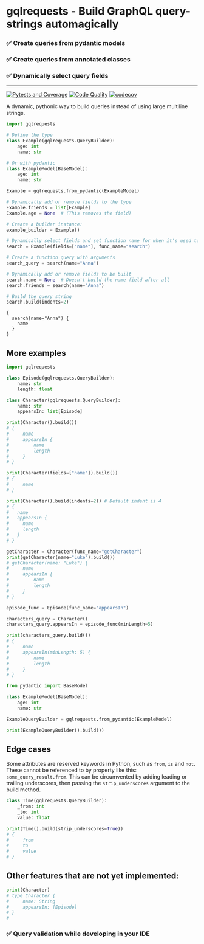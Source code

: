 # gqlrequests - Build GraphQL query-strings automagically

### ✅ Create queries from pydantic models
### ✅ Create queries from annotated classes
### ✅ Dynamically select query fields

______
[![Pytests and Coverage](https://github.com/BeatsuDev/GraphQLRequests/actions/workflows/testing_and_coverage.yml/badge.svg)](https://github.com/BeatsuDev/GraphQLRequests/actions/workflows/testing_and_coverage.yml)
[![Code Quality](https://github.com/BeatsuDev/GraphQLRequests/actions/workflows/code_quality.yml/badge.svg)](https://github.com/BeatsuDev/GraphQLRequests/actions/workflows/code_quality.yml)
[![codecov](https://codecov.io/gh/BeatsuDev/GraphQLRequests/branch/main/graph/badge.svg?token=FBQKU5OEWT)](https://codecov.io/gh/BeatsuDev/GraphQLRequests)

A dynamic, pythonic way to build queries instead of using large multiline strings.

```py
import gqlrequests

# Define the type
class Example(gqlrequests.QueryBuilder):
    age: int
    name: str

# Or with pydantic
class ExampleModel(BaseModel):
    age: int
    name: str

Example = gqlrequests.from_pydantic(ExampleModel)

# Dynamically add or remove fields to the type
Example.friends = list[Example]
Example.age = None  # (This removes the field)

# Create a builder instance:
example_builder = Example()

# Dynamically select fields and set function name for when it's used to create a function query
search = Example(fields=["name"], func_name="search")

# Create a function query with arguments
search_query = search(name="Anna")

# Dynamically add or remove fields to be built
search.name = None  # Doesn't build the name field after all
search.friends = search(name="Anna")

# Build the query string
search.build(indents=2)
```
```
{
  search(name="Anna") {
    name
  }
}
```

## More examples

```py
import gqlrequests

class Episode(gqlrequests.QueryBuilder):
    name: str
    length: float

class Character(gqlrequests.QueryBuilder):
    name: str
    appearsIn: list[Episode]

print(Character().build())
# {
#     name
#     appearsIn {
#         name
#         length
#     }
# }

print(Character(fields=["name"]).build())
# {
#     name
# }

print(Character().build(indents=2)) # Default indent is 4
# {
#   name
#   appearsIn {
#     name
#     length
#   }
# }

getCharacter = Character(func_name="getCharacter")
print(getCharacter(name="Luke").build())
# getCharacter(name: "Luke") {
#     name
#     appearsIn {
#         name
#         length
#     }
# }

episode_func = Episode(func_name="appearsIn")

characters_query = Character()
characters_query.appearsIn = episode_func(minLength=5)

print(characters_query.build())
# {
#     name
#     appearsIn(minLength: 5) {
#         name
#         length
#     }
# }

from pydantic import BaseModel

class ExampleModel(BaseModel):
    age: int
    name: str

ExampleQueryBuilder = gqlrequests.from_pydantic(ExampleModel)

print(ExampleQueryBuilder().build())
```

## Edge cases

Some attributes are reserved keywords in Python, such as `from`, `is` and `not`. These cannot be referenced to
by property like this: `some_query_result.from`. This can be circumvented by adding leading or trailing underscores,
then passing the `strip_underscores` argument to the build method.

```py
class Time(gqlrequests.QueryBuilder):
    _from: int
    _to: int
    value: float

print(Time().build(strip_underscores=True))
# {
#     from
#     to
#     value
# }
```

## Other features that are not yet implemented:

```py
print(Character)
# type Character {
#     name: String
#     appearsIn: [Episode]
# }
#
```

### ✅ Query validation while developing in your IDE
